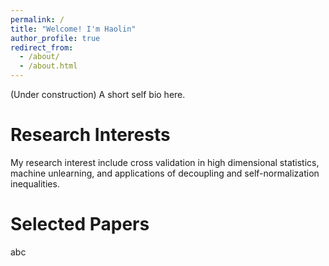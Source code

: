 ```yaml
---
permalink: /
title: "Welcome! I'm Haolin"
author_profile: true
redirect_from: 
  - /about/
  - /about.html
---
```


(Under construction) A short self bio here.

Research Interests
======
My research interest include cross validation in high dimensional statistics, machine unlearning, and applications of decoupling and self-normalization inequalities.

Selected Papers
======

abc


